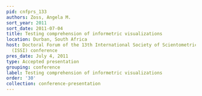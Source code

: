 ```yaml
---
pid: cnfprs_133
authors: Zoss, Angela M.
sort_year: 2011
sort_date: 2011-07-04
title: Testing comprehension of informetric visualizations
location: Durban, South Africa
host: Doctoral Forum of the 13th International Society of Scientometrics and Informetrics
  (ISSI) conference
pres_date: July 4, 2011
type: Accepted presentation
grouping: conference
label: Testing comprehension of informetric visualizations
order: '30'
collection: conference-presentation
---
```

